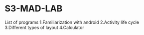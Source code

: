 # S3-MAD-LAB
List of programs
1.Familiarization with android
2.Activity life cycle
3.Different types of layout
4.Calculator
